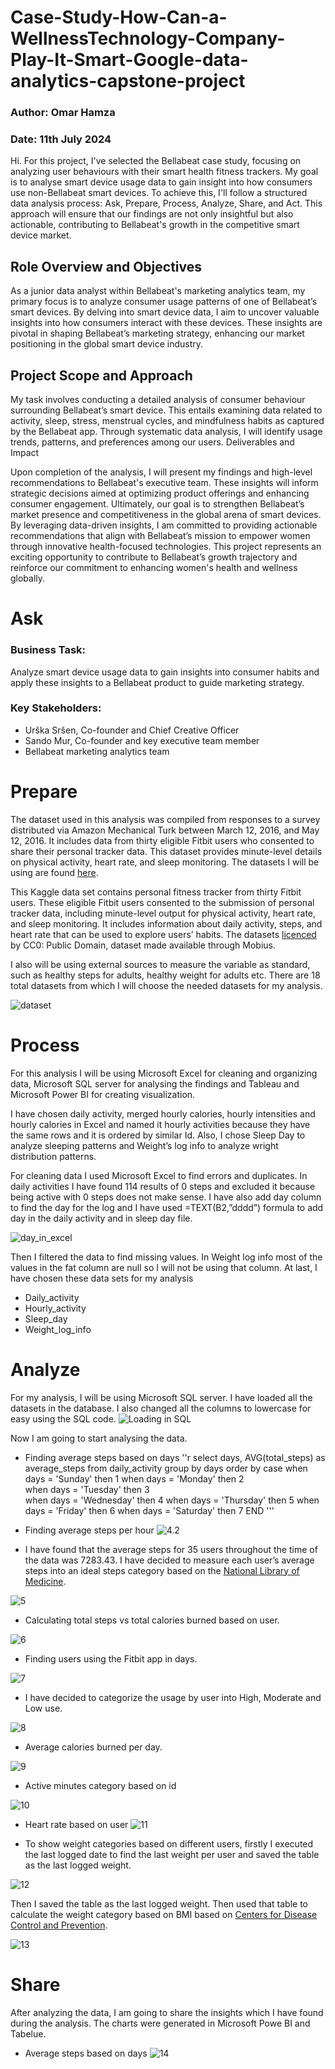 # Case-Study-How-Can-a-WellnessTechnology-Company-Play-It-Smart-Google-data-analytics-capstone-project
### Author: Omar Hamza
### Date: 11th July 2024
Hi. For this project, I've selected the Bellabeat case study, focusing on analyzing user behaviours with their smart health fitness trackers. My goal is to analyse smart device usage data to gain insight into how consumers use non-Bellabeat smart devices. To achieve this, I'll follow a structured data analysis process: Ask, Prepare, Process, Analyze, Share, and Act. This approach will ensure that our findings are not only insightful but also actionable, contributing to Bellabeat's growth in the competitive smart device market.

## Role Overview and Objectives
As a junior data analyst within Bellabeat's marketing analytics team, my primary focus is to analyze consumer usage patterns of one of Bellabeat’s smart devices. By delving into smart device data, I aim to uncover valuable insights into how consumers interact with these devices. These insights are pivotal in shaping Bellabeat’s marketing strategy, enhancing our market positioning in the global smart device industry.
## Project Scope and Approach

My task involves conducting a detailed analysis of consumer behaviour surrounding Bellabeat’s smart device. This entails examining data related to activity, sleep, stress, menstrual cycles, and mindfulness habits as captured by the Bellabeat app. Through systematic data analysis, I will identify usage trends, patterns, and preferences among our users.
Deliverables and Impact

Upon completion of the analysis, I will present my findings and high-level recommendations to Bellabeat's executive team. These insights will inform strategic decisions aimed at optimizing product offerings and enhancing consumer engagement. Ultimately, our goal is to strengthen Bellabeat’s market presence and competitiveness in the global arena of smart devices.
By leveraging data-driven insights, I am committed to providing actionable recommendations that align with Bellabeat’s mission to empower women through innovative health-focused technologies. This project represents an exciting opportunity to contribute to Bellabeat’s growth trajectory and reinforce our commitment to enhancing women's health and wellness globally.

# Ask

### Business Task: 

Analyze smart device usage data to gain insights into consumer habits and apply these insights to a Bellabeat product to guide marketing strategy.
### Key Stakeholders:
* Urška Sršen, Co-founder and Chief Creative Officer
* Sando Mur, Co-founder and key executive team member
* Bellabeat marketing analytics team
  
# Prepare

The dataset used in this analysis was compiled from responses to a survey distributed via Amazon Mechanical Turk between March 12, 2016, and May 12, 2016. It includes data from thirty eligible Fitbit users who consented to share their personal tracker data. This dataset provides minute-level details on physical activity, heart rate, and sleep monitoring.
The datasets I will be using are found [here](https://www.kaggle.com/datasets/arashnic/fitbit).

This Kaggle data set contains personal fitness tracker from thirty Fitbit users. These eligible Fitbit users consented to the submission of personal tracker data, including minute-level output for physical activity, heart rate, and sleep monitoring. It includes information about daily activity, steps, and heart rate that can be used to explore users’ habits. The datasets [licenced](https://creativecommons.org/publicdomain/zero/1.0/) by CC0: Public Domain, dataset made available through Mobius.

I also will be using external sources to measure the variable as standard, such as healthy steps for adults, healthy weight for adults etc.
There are 18 total datasets from which I will choose the needed datasets for my analysis.

![dataset](https://github.com/omarhamza1996/Case-Study-How-Can-a-WellnessTechnology-Company-Play-It-Smart-Google-data-analytics-capstone-project/blob/main/Pictures/1.dataset.png)

# Process
For this analysis I will be using Microsoft Excel for cleaning and organizing data, Microsoft SQL server for analysing the findings and Tableau and Microsoft Power BI for creating visualization.

I have chosen daily activity, merged hourly calories, hourly intensities and hourly calories in Excel and named it hourly activities because they have the same rows and it is ordered by similar Id. Also, I chose Sleep Day to analyze sleeping patterns and Weight’s log info to analyze wright distribution patterns.

For cleaning data I used Microsoft Excel to find errors and duplicates. 
In daily activities I have found 114 results of 0 steps and excluded it because being active with 0 steps does not make sense.
I have also add day column to find the day for the log and I have used =TEXT(B2,”dddd”) formula to add day in the daily activity and in sleep day file.

![day_in_excel](https://github.com/omarhamza1996/Case-Study-How-Can-a-WellnessTechnology-Company-Play-It-Smart-Google-data-analytics-capstone-project/blob/main/Pictures/2%20day.png)

Then I filtered the data to find missing values. In Weight log info most of the values in the fat column are null so I will not be using that column.
At last, I have chosen these data sets for my analysis
* Daily_activity
*	Hourly_activity
*	Sleep_day
*	Weight_log_info

# Analyze
For my analysis, I will be using Microsoft SQL server. I have loaded all the datasets in the database. I also changed all the columns to lowercase for easy using the SQL code.
![Loading in SQL](https://github.com/omarhamza1996/Case-Study-How-Can-a-WellnessTechnology-Company-Play-It-Smart-Google-data-analytics-capstone-project/blob/main/Pictures/3.SQL%20load.png)

Now I am going to start analysing the data.

* Finding average steps based on days 
''r
select days, AVG(total_steps) as average_steps
from daily_activity
group by days
order by 
case
when days = 'Sunday' then 1
when days = 'Monday' then 2  
when days = 'Tuesday' then 3  
when days = 'Wednesday' then 4
when days = 'Thursday' then 5
when days = 'Friday' then 6
when days = 'Saturday' then 7
     END
'''

* Finding average steps per hour
![4.2](https://github.com/omarhamza1996/Case-Study-How-Can-a-WellnessTechnology-Company-Play-It-Smart-Google-data-analytics-capstone-project/blob/main/Pictures/4.%20average%20steps%20by%20hour.png)

* I have found that the average steps for 35 users throughout the time of the data was 7283.43. I have decided to measure each user’s average steps into an ideal steps category based on the [National Library of Medicine](https://pubmed.ncbi.nlm.nih.gov/14715035/).

![5](https://github.com/omarhamza1996/Case-Study-How-Can-a-WellnessTechnology-Company-Play-It-Smart-Google-data-analytics-capstone-project/blob/main/Pictures/5.ave%20steps%20catagory.png)
* Calculating total steps vs total calories burned based on user.

![6](https://github.com/omarhamza1996/Case-Study-How-Can-a-WellnessTechnology-Company-Play-It-Smart-Google-data-analytics-capstone-project/blob/main/Pictures/6.%20total%20steps%20vs%20total%20calories.png)

* Finding users using the Fitbit app in days.

![7](https://github.com/omarhamza1996/Case-Study-How-Can-a-WellnessTechnology-Company-Play-It-Smart-Google-data-analytics-capstone-project/blob/main/Pictures/7.%20Users%20using%20app%20in%20days.png)

* I have decided to categorize the usage by user into High, Moderate and Low use.

![8](https://github.com/omarhamza1996/Case-Study-How-Can-a-WellnessTechnology-Company-Play-It-Smart-Google-data-analytics-capstone-project/blob/main/Pictures/8.Calagorising%20%20user%20using%20in%20days.png)

* Average calories burned per day.

![9](https://github.com/omarhamza1996/Case-Study-How-Can-a-WellnessTechnology-Company-Play-It-Smart-Google-data-analytics-capstone-project/blob/main/Pictures/9.%20Average%20calories%20burned%20per%20day.png)

* Active minutes category based on id

![10](https://github.com/omarhamza1996/Case-Study-How-Can-a-WellnessTechnology-Company-Play-It-Smart-Google-data-analytics-capstone-project/blob/main/Pictures/10.%20average%20minutes%20catagory%20in%20id.png)

* Heart rate based on user
![11](https://github.com/omarhamza1996/Case-Study-How-Can-a-WellnessTechnology-Company-Play-It-Smart-Google-data-analytics-capstone-project/blob/main/Pictures/11.%20Heart%20rate%20based%20on%20catagory.png)

* To show weight categories based on different users, firstly I executed the last logged date to find the last weight per user and saved the table as the last logged weight.

![12](https://github.com/omarhamza1996/Case-Study-How-Can-a-WellnessTechnology-Company-Play-It-Smart-Google-data-analytics-capstone-project/blob/main/Pictures/12.Weight_distrribution%20part%201.png)

Then I saved the table as the last logged weight. Then used that table to calculate the weight category based on BMI based on  [Centers for Disease Control and Prevention](https://www.cdc.gov/healthyweight/assessing/bmi/adult_bmi/).

![13](https://github.com/omarhamza1996/Case-Study-How-Can-a-WellnessTechnology-Company-Play-It-Smart-Google-data-analytics-capstone-project/blob/main/Pictures/13.%20Weight_distribution%20part%202.png)

# Share
After analyzing the data, I am going to share the insights which I have found during the analysis. The charts were generated in Microsoft Powe BI and Tabelue.
* Average steps based on days
![14]()





















































  






































